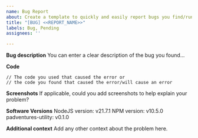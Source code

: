 ```yaml
---
name: Bug Report
about: Create a template to quickly and easily report bugs you find/run into
title: "[BUG] <<REPORT_NAME>>"
labels: Bug, Pending
assignees: ''

---
```


**Bug description**
You can enter a clear description of the bug you found...

**Code**
```
// The code you used that caused the error or
// the code you found that caused the error/will cause an error
```

**Screenshots**
If applicable, could you add screenshots to help explain your problem?

**Software Versions**
NodeJS version: v21.7.1
NPM version: v10.5.0
padventures-utility: v0.1.0

**Additional context**
Add any other context about the problem here.
